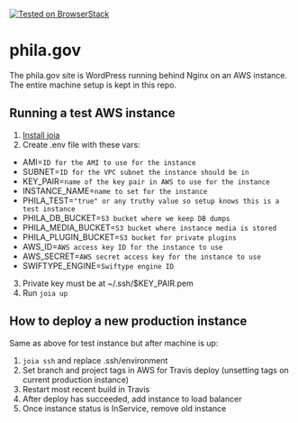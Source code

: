 [![Tested on BrowserStack](https://img.shields.io/badge/browserstack-tested-brightgreen.svg?logo=data%3Aimage%2Fpng%3Bbase64%2CiVBORw0KGgoAAAANSUhEUgAAAA4AAAAOCAYAAAAfSC3RAAACsUlEQVQokVWSTWwUZQCGn2%2B%2Bnd2d7XS7K1v6Q6WAaBoKklAMP0rcNBqWiMET0SskxEBAURLjBfZkPJAQWmOswkVjYnqiKiGALQ0NP0EIcjAg0gottNB26f7Odmfmm89TG31P7%2BF5bo%2FgP%2BvX%2FfKto31bmY3vV2O590VJIlKps5FS0Fv35roRkc06C6xYOLkvt3cyWTmh7wdve402411Jys0GNkWSUxXij%2Bw79S1N2brPTp9ZFJ9lM6%2FKfP5c%2BK7ZOvpGmsHMu9wImnjmgUWeDeavpNUQa25ZKpVq%2FST6wbc9QvccjExP3LhkPdJbxpdnOL%2FnEAMPKzy48gve%2BH2q7Wuo37Sdd2Kn2BW7wusPG%2F1k%2B4sZIzd9d1tYqS3lis2Tne8xWoHJn05g9h1jxa2LfLfKRI4McNPdyG03zMyyaqhWLB41dCT2EZ7Ci8bxUimCuVn0zUuIcBSzPs7fo2OI4Z%2BpuYrn8yEeWwGE1CaD%2BWLaB5Rw8P0SrzTGCSdSaOUz%2BWSSvq96cRNLWW1X0TrAV2CGRMQILWseMySYco78P0O8tDTB7sOf09KxFqvOZslrabr37aVD%2Fo4hBY1ljVCCkGyI9UgrciqWcGm6eoY%2F2iKs27iDzm9%2BoJzP4cZqTJcHmCg9oEv6rJyL4b0gnFD91uVn8zNTszhPU13FAoULP3K9awRpNwOK0swEQVBhveuTGXdJdLRRM4zLAsD5bd%2Bn8t7E8cJfTzF8eNwQ5l6zScmSWAhWFmq8XDVIrm9HJ%2BuqfhDtFgBa98va8OBJOZU74IxO4z93EF4AhsCImpitDcQ6W1ARs%2Br55odW99ffLyaH1sK99vEeUXOOaGe%2BQypFIDQh28IThhJCXvZ1%2BJiV7h35X6uL%2Fp9Z2y8WNiOj25BWp67NDaOMa18MHr%2BdzYpggfsXmkch023E8JUAAAAASUVORK5CYII%3D)](https://www.browserstack.com/)


# phila.gov

The phila.gov site is WordPress running behind Nginx on an AWS instance. The entire machine setup is kept in this repo. 


## Running a test AWS instance

1. [Install joia](https://github.com/gsf/joia#install)
2. Create .env file with these vars:
  - AMI=`ID for the AMI to use for the instance`
  - SUBNET=`ID for the VPC subnet the instance should be in`
  - KEY_PAIR=`name of the key pair in AWS to use for the instance`
  - INSTANCE_NAME=`name to set for the instance`
  - PHILA_TEST=`"true" or any truthy value so setup knows this is a test instance`
  - PHILA_DB_BUCKET=`S3 bucket where we keep DB dumps`
  - PHILA_MEDIA_BUCKET=`S3 bucket where instance media is stored`
  - PHILA_PLUGIN_BUCKET=`S3 bucket for private plugins`
  - AWS_ID=`AWS access key ID for the instance to use`
  - AWS_SECRET=`AWS secret access key for the instance to use`
  - SWIFTYPE_ENGINE=`Swiftype engine ID`
3. Private key must be at ~/.ssh/$KEY_PAIR.pem
4. Run `joia up`


## How to deploy a new production instance

Same as above for test instance but after machine is up: 

1. `joia ssh` and replace .ssh/environment
2. Set branch and project tags in AWS for Travis deploy (unsetting tags on current production instance)
3. Restart most recent build in Travis
4. After deploy has succeeded, add instance to load balancer
5. Once instance status is InService, remove old instance
